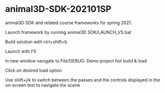 # animal3D-SDK-202101SP
animal3D SDK and related course frameworks for spring 2021.

Launch framework by running animal3D SDK/LAUNCH_VS.bat

Build solution with ctrl+shift+b

Launch with F5

In new window navigate to File/DEBUG: Demo project hot build & load

Click on desired load option

Use shift+j/k to switch between the passes and the controls displayed in the on-screen text to navigate the scene